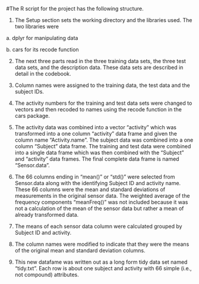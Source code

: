 #The R script for the project has the following structure.

1.	The  Setup section sets the working directory and the libraries used. The two libraries were

  a.	dplyr for manipulating data

  b.	cars for its recode function

2.	The next three parts read in the three training data sets, the three test data sets, and the description data. These data sets are described in detail in the codebook.

3.	Column names were assigned to the training data, the test data and the subject IDs.

4.	The activity numbers for the training and test data sets were changed to vectors and then recoded to names using the recode function in the cars package.

5.	The activity data was combined into a vector “activity” which was transformed into a one column “activity” data frame and given the column name “Activity.name”. The subject data was combined into a one column “Subject” data frame. The training and test data were combined into a single data frame which was then combined with the “Subject” and “activity” data frames. The final complete data frame is named “Sensor.data”.

6.	The 66 columns ending in “mean()” or “std()”  were selected from Sensor.data along with the identifying Subject ID and activity name. These 66 columns were the mean and standard deviations of measurements in the original sensor data. The weighted average of the frequency components “meanFreq()” was not included because it was not a calculation of the mean of the sensor data but rather a mean of already transformed data. 

7.	The means of each sensor data column were calculated grouped by Subject ID and activity.

8.	The column names were modified to indicate that they were the means of the original mean and standard deviation columns. 

9.	This new datafame was written out as a long form tidy data set named “tidy.txt”. Each row is about one subject and activity with 66 simple (i.e., not compound) attributes.

